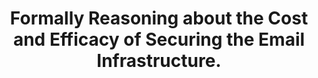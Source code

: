 ---
id: "conf_eurosp_SpeicherSKSP0018"
title: "Formally Reasoning about the Cost and Efficacy of Securing the Email Infrastructure."
authors: ["Patrick Speicher", "Marcel Steinmetz", "Robert Künnemann", "Milivoj Simeonovski", "Giancarlo Pellegrino", "Jörg Hoffmann", "Michael Backes"]
year: "2018"
url: "https://doi.org/10.1109/EuroSP.2018.00014"
doi: "10.1109/EUROSP.2018.00014"
booktitle: "2018 IEEE European Symposium on Security and Privacy, EuroS&P 2018"
pages: "77-91"
type: "conference"
bibType: "inproceedings"
---